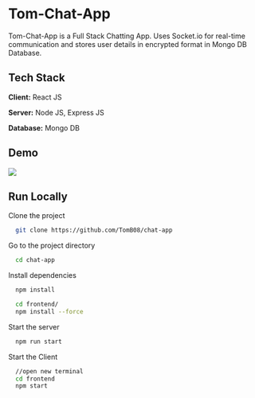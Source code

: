 
# Tom-Chat-App

Tom-Chat-App is a Full Stack Chatting App.
Uses Socket.io for real-time communication and stores user details in encrypted format in Mongo DB Database.
## Tech Stack

**Client:** React JS

**Server:** Node JS, Express JS

**Database:** Mongo DB
  
## Demo

![](https://github.com/TomB08/mern-chat-app/blob/master/screenshot.png)
## Run Locally

Clone the project

```bash
  git clone https://github.com/TomB08/chat-app
```

Go to the project directory

```bash
  cd chat-app
```

Install dependencies

```bash
  npm install
```

```bash
  cd frontend/
  npm install --force
```

Start the server

```bash
  npm run start
```
Start the Client

```bash
  //open new terminal
  cd frontend
  npm start
```
